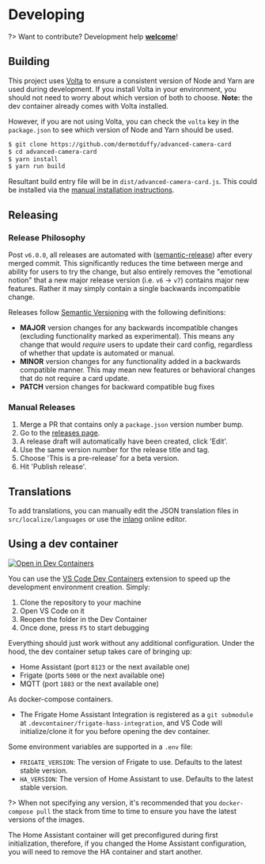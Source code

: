 # Developing

?> Want to contribute? Development help [**welcome**](https://github.com/dermotduffy/advanced-camera-card/issues/1248)!

## Building

This project uses [Volta](https://github.com/volta-cli/volta) to ensure a
consistent version of Node and Yarn are used during development. If you install
Volta in your environment, you should not need to worry about which version of
both to choose. **Note:** the dev container already comes with Volta installed.

However, if you are not using Volta, you can check the `volta` key in the
`package.json` to see which version of Node and Yarn should be used.

```sh
$ git clone https://github.com/dermotduffy/advanced-camera-card
$ cd advanced-camera-card
$ yarn install
$ yarn run build
```

Resultant build entry file will be in `dist/advanced-camera-card.js`. This could be
installed via the [manual installation
instructions](advanced-installation.md?id=manual-installation).

## Releasing

### Release Philosophy

Post `v6.0.0`, all releases are automated with ([semantic-release](https://github.com/semantic-release/semantic-release)) after every merged commit. This significantly reduces the time between merge and ability for users to try the change, but also entirely removes the "emotional notion" that a new major release version (i.e. `v6` -> `v7`) contains major new features. Rather it may simply contain a single backwards incompatible change.

Releases follow [Semantic Versioning](https://semver.org/) with the following definitions:

- **MAJOR** version changes for any backwards incompatible changes (excluding functionality marked as experimental). This means any change that would _require_ users to update their card config, regardless of whether that update is automated or manual.
- **MINOR** version changes for any functionality added in a backwards compatible manner. This may mean new features or behavioral changes that do not require a card update.
- **PATCH** version changes for backward compatible bug fixes

### Manual Releases

1. Merge a PR that contains only a `package.json` version number bump.
1. Go to the [releases page](https://github.com/dermotduffy/advanced-camera-card/releases).
1. A release draft will automatically have been created, click 'Edit'.
1. Use the same version number for the release title and tag.
1. Choose 'This is a pre-release' for a beta version.
1. Hit 'Publish release'.

## Translations

To add translations, you can manually edit the JSON translation files in
`src/localize/languages` or use the [inlang](https://inlang.com/) online editor.

## Using a dev container

[![Open in Dev Containers](https://img.shields.io/static/v1?label=Dev%20Containers&message=Open&color=blue&logo=visualstudiocode)](https://vscode.dev/redirect?url=vscode://ms-vscode-remote.remote-containers/cloneInVolume?url=https://github.com/dermotduffy/advanced-camera-card)

You can use the [VS Code Dev Containers](https://code.visualstudio.com/docs/remote/containers) extension to
speed up the development environment creation. Simply:

1. Clone the repository to your machine
2. Open VS Code on it
3. Reopen the folder in the Dev Container
4. Once done, press `F5` to start debugging

Everything should just work without any additional configuration. Under the
hood, the dev container setup takes care of bringing up:

- Home Assistant (port `8123` or the next available one)
- Frigate (ports `5000` or the next available one)
- MQTT (port `1883` or the next available one)

As docker-compose containers.

- The Frigate Home Assistant Integration is registered as a `git submodule` at `.devcontainer/frigate-hass-integration`, and VS Code will initialize/clone it for you before opening the dev container.

Some environment variables are supported in a `.env` file:

- `FRIGATE_VERSION`: The version of Frigate to use. Defaults to the latest stable version.
- `HA_VERSION`: The version of Home Assistant to use. Defaults to the latest stable version.

?> When not specifying any version, it's recommended that you `docker-compose pull` the stack from time to time to ensure you have the latest versions of the images.

The Home Assistant container will get preconfigured during first initialization,
therefore, if you changed the Home Assistant configuration, you will need to
remove the HA container and start another.
